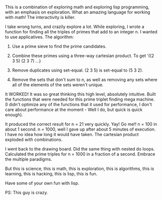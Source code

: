 This is a combination of exploring math and exploring lisp
programming, with an emphasis on exploration. What an amazing language
for working with math! The interactivity is killer.

I take wrong turns, and crazily explore a lot. While exploring, I
wrote a function for finding all the triples of primes that add to an
integer n. I wanted to use applicatives. The algorithm:

1. Use a prime sieve to find the prime candidates.

2. Combine these primes using a three-way cartesian product. To get
'((2 3 5) (2 3 7) ...)

3. Remove duplicates using set-equal. (2 3 5) is set-equal to (5 3 2).

4. Remove the sets that don't sum to n, as well as removing any sets
where all of the elements of the sets weren't unique.

It WORKED! It was so great thinking this high level, absolutely
intuitive. Built the functions that were needed for this prime triplet
finding mega machine. (I didn't optimize any of the functions that it
used for performance, I don't care about performance at the moment -
Well I do, but quick is quick enough).

It produced the correct result for n = 21 very quickly. Yay! Go me!!
n = 100 in about 1 second. n = 1000, well I gave up after about 5
minutes of execution. I have no idea how long it would have taken. The
cartesian product exploded with combinations.

I went back to the drawing board. Did the same thing with nested do
loops. Calculated the prime triples for n = 1000 in a fraction of a
second. Embrace the multiple paradigms.

But this is science, this is math, this is exploration, this is
algorithms, this is learning, this is hacking, this is lisp, this is
fun.

Have some of your own fun with lisp.

PS: This guy is crazy.
